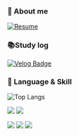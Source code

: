### 👋 About me
[![Resume](https://img.shields.io/badge/notion-000000?style=for-the-badge&logo=notion&logoColor=white)](https://absorbing-archduke-229.notion.site/57fe2544a7b740c69181e5d4ec18744e?pvs=4)

### 📚Study log
[![Velog Badge](https://img.shields.io/badge/velog-20C997?style=for-the-badge&logo=velog&logoColor=white)](https://velog.io/@gkqkehs7)
<br/>

 
### 💪 Language & Skill
![Top Langs](https://github-readme-stats.vercel.app/api/top-langs/?username=gkqkehs7&layout=compact)


<p>
<img src="https://img.shields.io/badge/JavaScript-F7DF1E?style=for-the-badge&logo=JavaScript&logoColor=white">
<img src="https://img.shields.io/badge/TypeScript-3178C6?style=for-the-badge&logo=TypeScript&logoColor=white">
</p>
  
<p>
<img src="https://img.shields.io/badge/Nodejs-339933?style=for-the-badge&logo=Nodejs&logoColor=white">
<img src="https://img.shields.io/badge/Nestjs-E0234E?style=for-the-badge&logo=Nestjs&logoColor=white">
<img src="https://img.shields.io/badge/React-61DAFB?style=for-the-badge&logo=React&logoColor=white">
</p>
<!-- ![](./profile-3d-contrib/profile-green-animate.svg) -->

